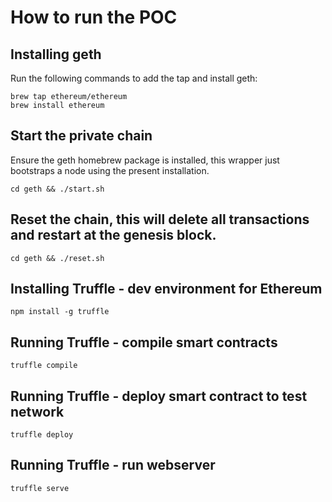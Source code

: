 # How to run the POC

## Installing geth

Run the following commands to add the tap and install geth:

```
brew tap ethereum/ethereum
brew install ethereum
```

## Start the private chain
Ensure the geth homebrew package is installed, this wrapper just bootstraps a node using the present installation.

```
cd geth && ./start.sh
```

## Reset the chain, this will delete all transactions and restart at the genesis block.

```
cd geth && ./reset.sh
```

## Installing Truffle - dev environment for Ethereum

```
npm install -g truffle
```

## Running Truffle - compile smart contracts

```
truffle compile
```

## Running Truffle - deploy smart contract to test network

```
truffle deploy
```

## Running Truffle - run webserver

```
truffle serve
```


